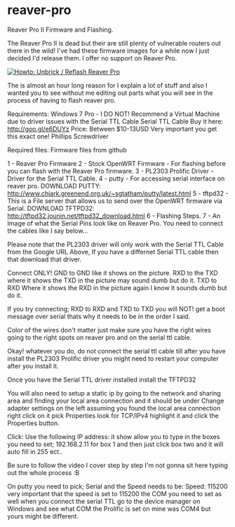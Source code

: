 # reaver-pro

Reaver Pro II Firmware and Flashing.

The Reaver Pro II is dead but their are still plenty of vulnerable routers out there in the wild!
I've had these firmware images for a while now I just decided I'd release them.
I offer no support on Reaver Pro.

[![Howto: Unbrick / Reflash Reaver Pro](https://img.youtube.com/vi/s1fg-Gxr-OY/0.jpg)](https://www.youtube.com/watch?v=s1fg-Gxr-OY)

The is almost an hour long reason for I explain a lot of stuff and also I wanted you to see without me editing out parts what you will see in the process of having to flash reaver pro.

Requirements:
Windows 7 Pro - I DO NOT! Recommend a Virtual Machine due to driver issues with the Serial TTL Cable
Serial TTL Cable Buy it here: http://goo.gl/e6DUYz Price: Between $10-13USD Very important you get this exact one!
Phillips Screwdriver

Required files:
Firmware files from github

1 - Reaver Pro Firmware
2 - Stock OpenWRT Firmware - For flashing before you can flash with the Reaver Pro firmware.
3 - PL2303 Prolific Driver - Driver for the Serial TTL Cable.
4 - putty - For accessing serial interface on reaver pro.
DOWNLOAD PUTTY: http://www.chiark.greenend.org.uk/~sgtatham/putty/latest.html
5 - tftpd32 - This is a File server that allows us to send over the OpenWRT firmware via Serial.
DOWNLOAD TFTPD32: http://tftpd32.jounin.net/tftpd32_download.html
6 - Flashing Steps.
7 - An Image of what the Serial Pins look like on Reaver Pro. You need to connect the cables like I say below...

Please note that the PL2303 driver will only work with the Serial TTL Cable from the Google URL Above, If you have a differnet Serial TTL cable then that download that driver.

Connect ONLY!
GND to GND like it shows on the picture.
RXD to the TXD where it shows the TXD in the picture may sound dumb but do it.
TXD to RXD Where it shows the RXD in the picture again I know it sounds dumb but do it.

If you try connecting;
RXD to RXD
and TXD to TXD you will NOT! get a boot message over serial thats why it needs to be in the order I said.

Color of the wires don't matter just make sure you have the right wires going to the right spots on reaver pro and on the serial ttl cable.


Okay!
whatever you do, do not connect the serial ttl cable till after you have install the PL2303 Prolific driver you might need to restart your computer after you install it.

Once you have the Serial TTL driver installed install the TFTPD32

You will also need to setup a static ip by going to the network and sharing area and finding your local area connection and it should be under Change adapter settings on the left assuming you found the local area connection right click on it pick Properties look for TCP/IPv4 highlight it and click the Properties button.

Click: Use the following IP address:
it show allow you to type in the boxes you need to set;
192.168.2.11 for box 1
and then just click box two and it will auto fill in 255 ect..

Be sure to follow the video I cover step by step I'm not gonna sit here typing out the whole process :B

On putty you need to pick;
Serial
and the Speed needs to be:
Speed: 115200
very important that the speed is set to 115200
the COM you need to set as well when you connect the serial TTL go to the device manager on Windows and see what COM the Prolific is set on mine was COM4 but yours might be different.
